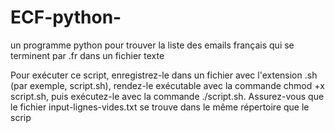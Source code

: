 # ECF-python-
un programme python pour trouver la liste des emails français qui se terminent par .fr dans un fichier texte




Pour exécuter ce script, enregistrez-le dans un fichier avec l'extension .sh (par exemple, script.sh),
rendez-le exécutable avec la commande chmod +x script.sh, puis exécutez-le avec la commande ./script.sh. 
Assurez-vous que le fichier input-lignes-vides.txt se trouve dans le même répertoire que le scrip
